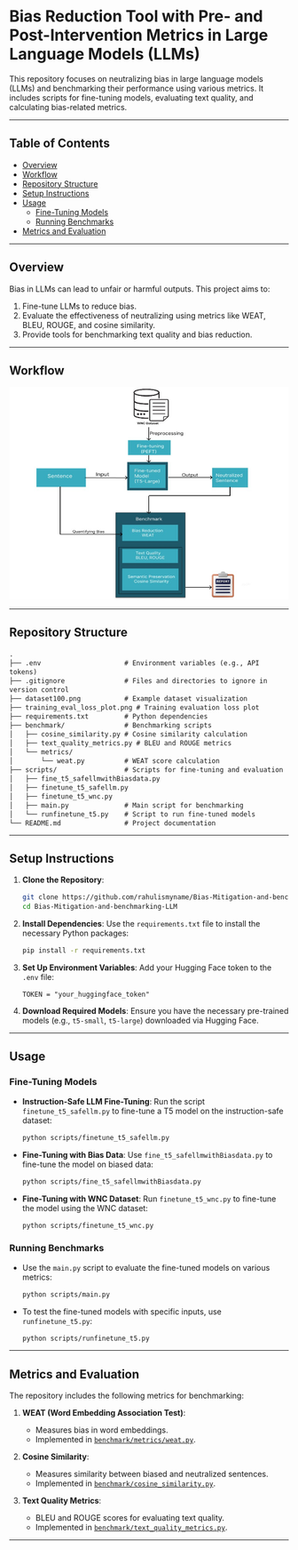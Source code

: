 # Bias Reduction Tool with Pre- and Post-Intervention Metrics in Large Language Models (LLMs)

This repository focuses on neutralizing bias in large language models (LLMs) and benchmarking their performance using various metrics. It includes scripts for fine-tuning models, evaluating text quality, and calculating bias-related metrics.

---

## Table of Contents

- [Overview](#overview)
- [Workflow](#workflow)
- [Repository Structure](#repository-structure)
- [Setup Instructions](#setup-instructions)
- [Usage](#usage)
  - [Fine-Tuning Models](#fine-tuning-models)
  - [Running Benchmarks](#running-benchmarks)
- [Metrics and Evaluation](#metrics-and-evaluation)

---

## Overview

Bias in LLMs can lead to unfair or harmful outputs. This project aims to:
1. Fine-tune LLMs to reduce bias.
2. Evaluate the effectiveness of neutralizing using metrics like WEAT, BLEU, ROUGE, and cosine similarity.
3. Provide tools for benchmarking text quality and bias reduction.

---
## Workflow

![Workflow of the Bias Reduction Tool](workflow.jpg)

---

## Repository Structure

```
.
├── .env                     # Environment variables (e.g., API tokens)
├── .gitignore               # Files and directories to ignore in version control
├── dataset100.png           # Example dataset visualization
├── training_eval_loss_plot.png # Training evaluation loss plot
├── requirements.txt         # Python dependencies
├── benchmark/               # Benchmarking scripts
│   ├── cosine_similarity.py # Cosine similarity calculation
│   ├── text_quality_metrics.py # BLEU and ROUGE metrics
│   └── metrics/
│       └── weat.py          # WEAT score calculation
├── scripts/                 # Scripts for fine-tuning and evaluation
│   ├── fine_t5_safellmwithBiasdata.py
│   ├── finetune_t5_safellm.py
│   ├── finetune_t5_wnc.py
│   ├── main.py              # Main script for benchmarking
│   └── runfinetune_t5.py    # Script to run fine-tuned models
└── README.md                # Project documentation
```

---

## Setup Instructions

1. **Clone the Repository**:
   ```bash
   git clone https://github.com/rahulismyname/Bias-Mitigation-and-benchmarking-LLM.git
   cd Bias-Mitigation-and-benchmarking-LLM
   ```

2. **Install Dependencies**:
   Use the `requirements.txt` file to install the necessary Python packages:
   ```bash
   pip install -r requirements.txt
   ```

3. **Set Up Environment Variables**:
   Add your Hugging Face token to the `.env` file:
   ```
   TOKEN = "your_huggingface_token"
   ```

4. **Download Required Models**:
   Ensure you have the necessary pre-trained models (e.g., `t5-small`, `t5-large`) downloaded via Hugging Face.

---

## Usage

### Fine-Tuning Models

- **Instruction-Safe LLM Fine-Tuning**:
  Run the script `finetune_t5_safellm.py` to fine-tune a T5 model on the instruction-safe dataset:
  ```bash
  python scripts/finetune_t5_safellm.py
  ```

- **Fine-Tuning with Bias Data**:
  Use `fine_t5_safellmwithBiasdata.py` to fine-tune the model on biased data:
  ```bash
  python scripts/fine_t5_safellmwithBiasdata.py
  ```

- **Fine-Tuning with WNC Dataset**:
  Run `finetune_t5_wnc.py` to fine-tune the model using the WNC dataset:
  ```bash
  python scripts/finetune_t5_wnc.py
  ```

### Running Benchmarks

- Use the `main.py` script to evaluate the fine-tuned models on various metrics:
  ```bash
  python scripts/main.py
  ```

- To test the fine-tuned models with specific inputs, use `runfinetune_t5.py`:
  ```bash
  python scripts/runfinetune_t5.py
  ```

---

## Metrics and Evaluation

The repository includes the following metrics for benchmarking:

1. **WEAT (Word Embedding Association Test)**:
   - Measures bias in word embeddings.
   - Implemented in [`benchmark/metrics/weat.py`](benchmark/metrics/weat.py).

2. **Cosine Similarity**:
   - Measures similarity between biased and neutralized sentences.
   - Implemented in [`benchmark/cosine_similarity.py`](benchmark/cosine_similarity.py).

3. **Text Quality Metrics**:
   - BLEU and ROUGE scores for evaluating text quality.
   - Implemented in [`benchmark/text_quality_metrics.py`](benchmark/text_quality_metrics.py).

---


